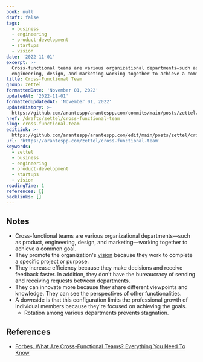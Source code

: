 ```yaml
---
book: null
draft: false
tags:
  - business
  - engineering
  - product-development
  - startups
  - vision
date: '2022-11-01'
excerpt: >-
  Cross-functional teams are various organizational departments—such as product,
  engineering, design, and marketing—working together to achieve a common goal.
title: Cross-Functional Team
group: zettel
formattedDate: 'November 01, 2022'
updatedAt: '2022-11-01'
formattedUpdatedAt: 'November 01, 2022'
updateHistory: >-
  https://github.com/arantespp/arantespp.com/commits/main/posts/zettel/cross-functional-team.md
href: /drafts/zettel/cross-functional-team
slug: cross-functional-team
editLink: >-
  https://github.com/arantespp/arantespp.com/edit/main/posts/zettel/cross-functional-team.md
url: 'https://arantespp.com/zettel/cross-functional-team'
keywords:
  - zettel
  - business
  - engineering
  - product-development
  - startups
  - vision
readingTime: 1
references: []
backlinks: []
---
```


## Notes

- Cross-functional teams are various organizational departments—such as product, engineering, design, and marketing—working together to achieve a common goal.
- They promote the organization's [vision](#vision) because they work to complete a specific project or purpose.
- They increase efficiency because they make decisions and receive feedback faster. In addition, they don't have the bureaucracy of sending and receiving requests between departments.
- They can innovate more because they share different viewpoints and knowledge. They can see the perspectives of other functionalities.
- A downside is that this configuration limits the professional growth of individual members because they're focused on achieving the goals.
  - Rotation among various departments prevents stagnation.

## References

- [Forbes. What Are Cross-Functional Teams? Everything You Need To Know](https://www.forbes.com/advisor/business/cross-functional-teams/)
